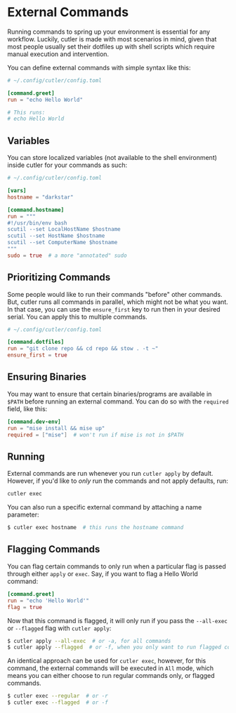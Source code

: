 # External Commands

Running commands to spring up your environment is essential for any workflow. Luckily, cutler is made with most scenarios in mind, given that most people usually set their dotfiles up with shell scripts which require manual execution and intervention.

You can define external commands with simple syntax like this:

```toml
# ~/.config/cutler/config.toml

[command.greet]
run = "echo Hello World"

# This runs:
# echo Hello World
```

## Variables

You can store localized variables (not available to the shell environment) inside cutler for your commands as such:

```toml
# ~/.config/cutler/config.toml

[vars]
hostname = "darkstar"

[command.hostname]
run = """
#!/usr/bin/env bash
scutil --set LocalHostName $hostname
scutil --set HostName $hostname
scutil --set ComputerName $hostname
"""
sudo = true  # a more "annotated" sudo
```

## Prioritizing Commands

Some people would like to run their commands "before" other commands. But, cutler runs all commands in parallel, which might not be what you want. In that case, you can use the `ensure_first` key to run then in your desired serial. You can apply this to multiple commands.

```toml
# ~/.config/cutler/config.toml

[command.dotfiles]
run = "git clone repo && cd repo && stow . -t ~"
ensure_first = true
```

## Ensuring Binaries

You may want to ensure that certain binaries/programs are available in `$PATH` before running an external command. You can do so with the `required` field, like this:

```toml
[command.dev-env]
run = "mise install && mise up"
required = ["mise"]  # won't run if mise is not in $PATH
```

## Running

External commands are run whenever you run `cutler apply` by default. However, if you'd like to _only_ run the commands and not apply defaults, run:

```sh
cutler exec
```

You can also run a specific external command by attaching a name parameter:

```sh
$ cutler exec hostname  # this runs the hostname command
```

## Flagging Commands

You can flag certain commands to only run when a particular flag is passed through either `apply` or `exec`. Say, if you want to flag a Hello World command:

```toml
[command.greet]
run = "echo 'Hello World'"
flag = true
```

Now that this command is flagged, it will only run if you pass the `--all-exec` or `--flagged` flag with `cutler apply`:

```sh
$ cutler apply --all-exec  # or -a, for all commands
$ cutler apply --flagged  # or -f, when you only want to run flagged commands
```

An identical approach can be used for `cutler exec`, however, for this command, the external commands will be executed in `All` mode,
which means you can either choose to run regular commands only, or flagged commands.

```sh
$ cutler exec --regular  # or -r
$ cutler exec --flagged  # or -f
```
